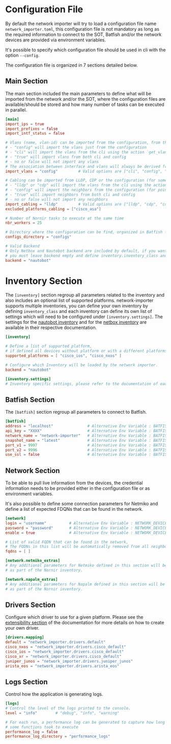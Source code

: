 # Configuration File

By default the network importer will try to load a configuration file name `network_importer.toml`, this configuration file is not mandatory as long as the required information to connect to the SOT, Batfish and/or the network devices are provided via environment variables.

It's possible to specify which configuration file should be used in cli with the option `--config`.

The configuration file is organized in 7 sections detailed below. 

## Main Section

The main section included the main parameters to define what will be imported from the network and/or the SOT, where the configuration files are available/should be stored and how many number of tasks can be executed in parallel.

```toml
[main]
import_ips = true 
import_prefixes = false
import_intf_status = false

# Vlans (name, vlan-id) can be imported from the configuration, from the CLI or both 
# - "config" will import the vlans just from the configuration
# - "cli" will import the vlans from the cli using the action `get_vlans`
# - "true" will import vlans from both cli and config
# - no or false will not import any vlans
# The association between interface and vlans will always be derived from the configuration.
import_vlans = "config"         # Valid options are ["cli", "config", "no", true, false]

# Cabling can be imported from LLDP, CDP or the configuration (for some point to point links)
# - "lldp" or "cdp" will import the vlans from the cli using the action `get_neighbors`
# - "config" will import the neighbors from the configuration (for point to point links)
# - "true" will import neighbors from both cli and config 
# - no or false will not import any neighbors
import_cabling = "lldp"         # Valid options are ["lldp", "cdp", "config", "no", true, false]
excluded_platforms_cabling = ["cisco_asa"]

# Number of Nornir tasks to execute at the same time
nbr_workers = 25

# Directory where the configuration can be find, organized in Batfish format
configs_directory = "configs"

# Valid Backend
# Only Netbox and Nautobot backend are included by default, if you want to use another backend
# you must leave backend empty and define inventory.inventory_class and adapters.sot_class manually.
backend = "nautobot"
```

# Inventory Section

The `[inventory]` section regroup all parameters related to the inventory and also includes an optional list of supported platforms. network-importer supports multiple inventories, you can define your own inventory by defining `inventory_class` and each inventory can define its own list of settings which will need to be configured under `[inventory.settings]`. The settings for the [nautobot inventory](backend/nautobot.md) and for the [netbox inventory](backend/netbox.md) are available in their respective documentation.

```toml
[inventory]

# Define a list of supported platform, 
# if defined all devices without platform or with a different platforms will be removed from the inventory
supported_platforms = [ "cisco_ios", "cisco_nxos" ]

# Configure which Inventory will be loaded by the network importer.
backend = "nautobot"

[inventory.settings]
# Inventory specific settings, please refer to the documentation of each backend/inventory.
```

## Batfish Section

The `[batfish]` section regroup all parameters to connect to Batfish.
```toml
[batfish]
address = "localhost"               # Alternative Env Variable : BATFISH_ADDRESS
api_key = "XXXX"                    # Alternative Env Variable : BATFISH_API_KEY
network_name = "network-importer"   # Alternative Env Variable : BATFISH_NETWORK_NAME
snapshot_name = "latest"            # Alternative Env Variable : BATFISH_SNAPSHOT_NAME
port_v1 = 9997                      # Alternative Env Variable : BATFISH_PORT_V1
port_v2 = 9996                      # Alternative Env Variable : BATFISH_PORT_V2
use_ssl = false                     # Alternative Env Variable : BATFISH_USE_SSL
```

## Network Section

To be able to pull live information from the devices, the credential information needs to be provided either in the configuration file or as environment variables.

It's also possible to define some connection parameters for Netmiko and define a list of expected FDQNs that can be found in the network.

```toml
[network]
login = "username"          # Alternative Env Variable : NETWORK_DEVICE_LOGIN
password = "password"       # Alternative Env Variable : NETWORK_DEVICE_PWD
enable = true               # Alternative Env Variable : NETWORK_DEVICE_ENABLE

# List of valid FQDN that can be found in the network,
# The FQDNs in this list will be automatically removed from all neighbors discovered from LLDP/CDP
fqdns = [ ]

[network.netmiko_extras]
# Any additional parameters for Netmiko defined in this section will be automatically configured 
# as part of the Nornir inventory.

[network.napalm_extras]
# Any additional parameters for Napalm defined in this section will be automatically configured 
# as part of the Nornir inventory.
```

<!-- ## Adapters Section

Configure which adapters will be loaded by the network importer.
Please see the [extensibility section](extensibility.md) of the documentation for more details on how to create your own adapter.
The settings for the [nautobot adapter](backend/nautobot.md) and for the [netbox adapter](backend/netbox.md) are available in their respective documentation.

```toml
[adapters]
network_class = "network_importer.adapters.network_importer.adapter.NetworkImporterAdapter"


sot_class = "network_importer.adapters.netbox_api.adapter.NetBoxAPIAdapter"

[adapters.network_settings]
# Network Adapter specific settings, any settings defined in this section will be passed to the Network Adapter. 
# The default network adapter doesn't accept additional settings, nonetheless this section remains available if you want to
# customize the default Network Adapter

[adapters.sot_settings]
# SOT Adapter specific settings, any settings defined in this section will be passed to the SOT Adapter. 
# Please refer to the documentation of each adapter to see what settings are required/supported.
``` -->

## Drivers Section

Configure which driver to use for a given platform.
Please see the [extensibility section](extensibility.md) of the documentation for more details on how to create your own driver.

```toml
[drivers.mapping]
default = "network_importer.drivers.default"
cisco_nxos = "network_importer.drivers.cisco_default"
cisco_ios = "network_importer.drivers.cisco_default"
cisco_xr = "network_importer.drivers.cisco_default"
juniper_junos = "network_importer.drivers.juniper_junos"
arista_eos = "network_importer.drivers.arista_eos"
```

## Logs Section

Control how the application is generating logs.

```toml
[logs]
# Control the level of the logs printed to the console.
level = "info"        # "debug", "info", "warning"

# For each run, a performance log can be generated to capture how long
# some functions took to execute
performance_log = false
performance_log_directory = "performance_logs"
```